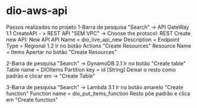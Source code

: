 # dio-aws-api
Passos realizados no projeto
  1-Barra de pesquisa "Search" -> API GateWay
    1.1 CreateAPI - > REST API "SEM VPC" ->
      Choose the protocol: REST
      Create new API: New API
        API Name = dio_live_api_new
        Description = 
        Endpoint Type = Regional
     1.2 Ir no botão Actions "Create Resources"
          Resource Name = Items
          Apertar no botão "Create Resources"
     
 2-Barra de pesquisa "Search" -> DynamoDB
  2.1 Ir no botão "Create table"
    Table name = DIOItems
    Partition key = id [String]
    Deixar o resto como padrão e clicar em -> "Create Table"
    
    
 3-Barra de pesquisa "Search" -> Lambda
  3.1 Ir no botão amarelo "Create function"
    Function name = dio_put_items_function
    Resto põe padrão e clica em "Create function"
     
   
    
    
    
 


  
